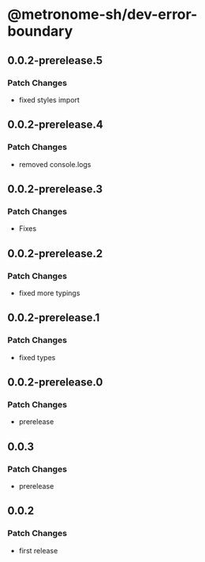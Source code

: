 # @metronome-sh/dev-error-boundary

## 0.0.2-prerelease.5

### Patch Changes

- fixed styles import

## 0.0.2-prerelease.4

### Patch Changes

- removed console.logs

## 0.0.2-prerelease.3

### Patch Changes

- Fixes

## 0.0.2-prerelease.2

### Patch Changes

- fixed more typings

## 0.0.2-prerelease.1

### Patch Changes

- fixed types

## 0.0.2-prerelease.0

### Patch Changes

- prerelease

## 0.0.3

### Patch Changes

- prerelease

## 0.0.2

### Patch Changes

- first release
